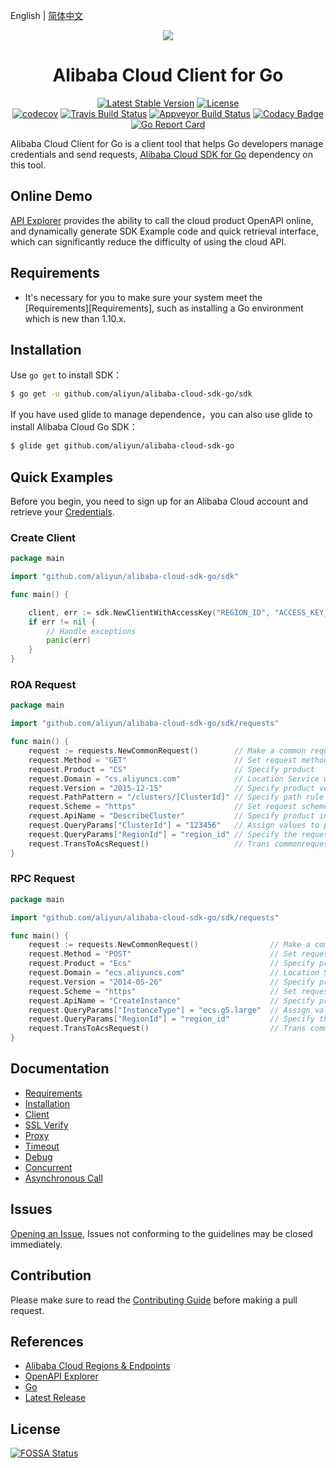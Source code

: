 English | [简体中文](./README_zh.md)


<p align="center">
<a href=" https://www.alibabacloud.com"><img src="https://aliyunsdk-pages.alicdn.com/icons/AlibabaCloud.svg"></a>
</p>

<h1 align="center">Alibaba Cloud Client for Go</h1>

<p align="center">
<a href="https://badge.fury.io/gh/aliyun%2Falibaba-cloud-sdk-go"><img src="https://badge.fury.io/gh/aliyun%2Falibaba-cloud-sdk-go.svg" alt="Latest Stable Version"></a>
<a href="https://app.fossa.io/projects/git%2Bgithub.com%2Faliyun%2Falibaba-cloud-sdk-go?ref=badge_shield"><img src="https://app.fossa.io/api/projects/git%2Bgithub.com%2Faliyun%2Falibaba-cloud-sdk-go.svg?type=shield" alt="License"></a>
<br/>
<a href="https://codecov.io/gh/aliyun/alibaba-cloud-sdk-go"><img src="https://codecov.io/gh/aliyun/alibaba-cloud-sdk-go/branch/master/graph/badge.svg" alt="codecov"></a>
<a href="https://travis-ci.org/aliyun/alibaba-cloud-sdk-go"><img src="https://travis-ci.org/aliyun/alibaba-cloud-sdk-go.svg?branch=master" alt="Travis Build Status"></a>
<a href="https://ci.appveyor.com/project/aliyun/alibaba-cloud-sdk-go/branch/master"><img src="https://ci.appveyor.com/api/projects/status/1hiuo3ppx5j49psv/branch/master?svg=true" alt="Appveyor Build Status"></a>
<a href="https://app.codacy.com/app/aliyun/alibaba-cloud-sdk-go?utm_source=github.com&utm_medium=referral&utm_content=aliyun/alibaba-cloud-sdk-go&utm_campaign=Badge_Grade_Dashboard"><img src="https://api.codacy.com/project/badge/Grade/291a39e242364b04ad442f0cce0e30d5" alt="Codacy Badge"></a>
<a href="https://goreportcard.com/report/github.com/aliyun/alibaba-cloud-sdk-go"><img src="https://goreportcard.com/badge/github.com/aliyun/alibaba-cloud-sdk-go" alt="Go Report Card"></a>
</p>


Alibaba Cloud Client for Go is a client tool that helps Go developers manage credentials and send requests, [Alibaba Cloud SDK for Go][SDK] dependency on this tool.


## Online Demo
[API Explorer][open-api] provides the ability to call the cloud product OpenAPI online, and dynamically generate SDK Example code and quick retrieval interface, which can significantly reduce the difficulty of using the cloud API.


## Requirements
- It's necessary for you to make sure your system meet the [Requirements][Requirements], such as installing a Go environment which is new than 1.10.x.

## Installation
Use `go get` to install SDK：

```sh
$ go get -u github.com/aliyun/alibaba-cloud-sdk-go/sdk
```

If you have used glide to manage dependence，you can also use glide to install Alibaba Cloud Go SDK：

```sh
$ glide get github.com/aliyun/alibaba-cloud-sdk-go
```

## Quick Examples
Before you begin, you need to sign up for an Alibaba Cloud account and retrieve your [Credentials](https://usercenter.console.aliyun.com/#/manage/ak).

### Create Client
```go
package main

import "github.com/aliyun/alibaba-cloud-sdk-go/sdk"

func main() {

	client, err := sdk.NewClientWithAccessKey("REGION_ID", "ACCESS_KEY_ID", "ACCESS_KEY_SECRET")
	if err != nil {
		// Handle exceptions
		panic(err)
	}
}
```

### ROA Request
```go
package main

import "github.com/aliyun/alibaba-cloud-sdk-go/sdk/requests"

func main() {
	request := requests.NewCommonRequest()        // Make a common request
	request.Method = "GET"                        // Set request method
	request.Product = "CS"                        // Specify product
	request.Domain = "cs.aliyuncs.com"            // Location Service will not be enabled if the host is specified. For example, service with a Certification type-Bearer Token should be specified
	request.Version = "2015-12-15"                // Specify product version
	request.PathPattern = "/clusters/[ClusterId]" // Specify path rule with ROA-style
	request.Scheme = "https"                      // Set request scheme. Default: http
	request.ApiName = "DescribeCluster"           // Specify product interface
	request.QueryParams["ClusterId"] = "123456"   // Assign values to parameters in the path
	request.QueryParams["RegionId"] = "region_id" // Specify the requested regionId, if not specified, use the client regionId, then default regionId
	request.TransToAcsRequest()                   // Trans commonrequest to acsRequest, which is used by client.
}
```

### RPC Request
```go
package main

import "github.com/aliyun/alibaba-cloud-sdk-go/sdk/requests"

func main() {
	request := requests.NewCommonRequest()                // Make a common request
	request.Method = "POST"                               // Set request method
	request.Product = "Ecs"                               // Specify product
	request.Domain = "ecs.aliyuncs.com"                   // Location Service will not be enabled if the host is specified. For example, service with a Certification type-Bearer Token should be specified
	request.Version = "2014-05-26"                        // Specify product version
	request.Scheme = "https"                              // Set request scheme. Default: http
	request.ApiName = "CreateInstance"                    // Specify product interface
	request.QueryParams["InstanceType"] = "ecs.g5.large"  // Assign values to parameters in the path
	request.QueryParams["RegionId"] = "region_id"         // Specify the requested regionId, if not specified, use the client regionId, then default regionId
	request.TransToAcsRequest()                           // Trans commonrequest to acsRequest, which is used by client.
}
```


## Documentation
* [Requirements](docs/0-Requirements-EN.md)
* [Installation](docs/1-Installation-EN.md)
* [Client](docs/2-Client-EN.md)
* [SSL Verify](docs/3-Verify-EN.md)
* [Proxy](docs/4-Proxy-EN.md)
* [Timeout](docs/5-Timeout-EN.md)
* [Debug](docs/6-Debug-EN.md)
* [Concurrent](docs/7-Concurrent-EN.md)
* [Asynchronous Call](docs/8-Asynchronous-EN.md)


## Issues
[Opening an Issue][issue], Issues not conforming to the guidelines may be closed immediately.


## Contribution
Please make sure to read the [Contributing Guide](CONTRIBUTING.md) before making a pull request.


## References
* [Alibaba Cloud Regions & Endpoints][endpoints]
* [OpenAPI Explorer][open-api]
* [Go][go]
* [Latest Release][latest-release]


## License
[![FOSSA Status](https://app.fossa.io/api/projects/git%2Bgithub.com%2Faliyun%2Falibaba-cloud-sdk-go.svg?type=large)](https://app.fossa.io/projects/git%2Bgithub.com%2Faliyun%2Falibaba-cloud-sdk-go?ref=badge_large)

[SDK]: https://github.com/aliyun/alibaba-cloud-sdk-go
[issue]: https://github.com/aliyun/alibaba-cloud-sdk-go/issues/new
[open-api]: https://api.aliyun.com/#/
[latest-release]: https://github.com/aliyun/alibaba-cloud-sdk-go/releases
[go]: https://golang.org/dl/
[endpoints]: https://developer.aliyun.com/endpoints

